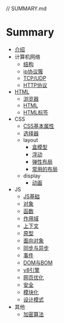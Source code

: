 // SUMMARY.md

# Summary
* [介绍](README.md)
* 计算机网络
    * [结构](network/struct.md)
    * [ip协议簇](network/ip.md)
    * [TCP/UDP](network/tcp.md)
    * [HTTP协议](network/http.md)
* [HTML](html/readme.md)
    * [浏览器](html/browser.md)
    * [HTML](html/html.md)
    * [HTML标签](html/html_tag.md)
* CSS
    * [CSS基本属性](css/css_basis.md)
    * [选择器](css/css_selector.md)
    * layout
      * [盒模型](css/css_box.md)
      * [浮动](css/css_float.md)
      * [弹性布局](css/css_flex.md)
      * [常用的布局](css/common_layout.md)
    * display
      * [动画](css/css_animation.md)
* JS
    * [JS基础](js/js_basis.md)
    * [对象](js/object.md)
    * [函数](js/js_function.md)
    * [作用域](js/js_scope.md)
    * [上下文](js/js_this.md)
    * [原型](js/js_prototype.md)
    * [面向对象](js/js_oop.md)
    * [同步与异步](js/sync_and_async.md)
    * [事件](js/js_event.md)
    * [DOM与BOM](js/dom_and_bom.md)
    * [v8引擎](js/v8engine.md)
    * [网页优化](js/web_optimize.md)
    * [安全](js/web_safe.md)
    * [模块化](js/js_module.md)
    * [设计模式](js/design_pattern.md)
* 其他
    * [加密算法](other/crypto.md)

